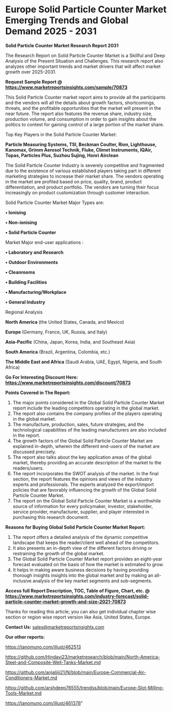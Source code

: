 # Europe Solid Particle Counter Market Emerging Trends and Global Demand 2025 - 2031

<strong>Solid Particle Counter Market Research Report 2031</strong>

The Research Report on Solid Particle Counter Market is a Skillful and Deep Analysis of the Present Situation and Challenges. This research report also analyzes other important trends and market drivers that will affect market growth over 2025-2031.

<strong>Request Sample Report @ <a href=https://www.marketreportsinsights.com/sample/70873>https://www.marketreportsinsights.com/sample/70873</a></strong>

This Solid Particle Counter market report aims to provide all the participants and the vendors will all the details about growth factors, shortcomings, threats, and the profitable opportunities that the market will present in the near future. The report also features the revenue share, industry size, production volume, and consumption in order to gain insights about the politics to contest for gaining control of a large portion of the market share.

Top Key Players in the Solid Particle Counter Market:

<strong>Particle Measuring Systems, TSI, Beckman Coulter, Rion, Lighthouse, Kanomax, Grimm Aerosol Technik, Fluke, Climet Instruments, IQAir, Topas, Particles Plus, Suzhou Sujing, Honri Airclean</strong>

The Solid Particle Counter Industry is severely competitive and fragmented due to the existence of various established players taking part in different marketing strategies to increase their market share. The vendors operating in the market are profiled based on price, quality, brand, product differentiation, and product portfolio. The vendors are turning their focus increasingly on product customization through customer interaction.

Solid Particle Counter Market Major Types are:

<strong>• Ionising

• Non-ionising

• Solid Particle Counter</strong>

Market Major end-user applications :

<strong>• Laboratory and Research

• Outdoor Environments

• Cleanrooms

• Building Facilities

• Manufacturing/Workplace

• General Industry</strong>

Regional Analysis

</u><strong><b>North America</b></strong> (the United States, Canada, and Mexico)

<strong><b>Europe </b></strong>(Germany, France, UK, Russia, and Italy)

<strong><b>Asia-Pacific</b></strong> (China, Japan, Korea, India, and Southeast Asia)

<strong><b>South America</b></strong> (Brazil, Argentina, Colombia, etc.)

<strong><b>The Middle East and Africa</b></strong> (Saudi Arabia, UAE, Egypt, Nigeria, and South Africa)

<strong>Go For Interesting Discount Here: <a href=https://www.marketreportsinsights.com/discount/70873>https://www.marketreportsinsights.com/discount/70873</a></strong>

<strong>Points Covered in The Report:</strong>
<ol>
  <li>The major points considered in the Global Solid Particle Counter Market report include the leading competitors operating in the global market.</li>
  <li>The report also contains the company profiles of the players operating in the global market.</li>
  <li>The manufacture, production, sales, future strategies, and the technological capabilities of the leading manufacturers are also included in the report.</li>
  <li>The growth factors of the Global Solid Particle Counter Market are explained in-depth, wherein the different end-users of the market are discussed precisely.</li>
  <li>The report also talks about the key application areas of the global market, thereby providing an accurate description of the market to the readers/users.</li>
  <li>The report incorporates the SWOT analysis of the market. In the final section, the report features the opinions and views of the industry experts and professionals. The experts analyzed the export/import policies that are favorably influencing the growth of the Global Solid Particle Counter Market.</li>
  <li>The report on the Global Solid Particle Counter Market is a worthwhile source of information for every policymaker, investor, stakeholder, service provider, manufacturer, supplier, and player interested in purchasing this research document.</li>
</ol>
<strong>Reasons for Buying Global Solid Particle Counter Market Report:</strong>

<ol>
  <li>The report offers a detailed analysis of the dynamic competitive landscape that keeps the reader/client well ahead of the competitors.</li>
  <li>It also presents an in-depth view of the different factors driving or restraining the growth of the global market.</li>
  <li>The Global Solid Particle Counter Market report provides an eight-year forecast evaluated on the basis of how the market is estimated to grow.</li>
  <li>It helps in making aware business decisions by having providing thorough insights insights into the global market and by making an all-inclusive analysis of the key market segments and sub-segments.</li>
</ol>
<strong>Access full Report Description, TOC, Table of Figure, Chart, etc. @ <a href=https://www.marketreportsinsights.com/industry-forecast/solid-particle-counter-market-growth-and-size-2021-70873>https://www.marketreportsinsights.com/industry-forecast/solid-particle-counter-market-growth-and-size-2021-70873</a></strong>


Thanks for reading this article; you can also get individual chapter wise section or region wise report version like Asia, United States, Europe.

<strong>Contact Us:</strong>
sales@marketreportsinsights.com

<strong>Our other reports:</strong>

<a href=https://tanomuno.com/illust/462513>https://tanomuno.com/illust/462513</a>

<a href=https://github.com/Hindavi23/marketresearch/blob/main/North-America-Steel-and-Composite-Well-Tanks-Market.md>https://github.com/Hindavi23/marketresearch/blob/main/North-America-Steel-and-Composite-Well-Tanks-Market.md</a>

<a href=https://github.com/anjaliiii21/N/blob/main/Europe-Commercial-Air-Conditioners-Market.md>https://github.com/anjaliiii21/N/blob/main/Europe-Commercial-Air-Conditioners-Market.md</a>

<a href=https://github.com/arshdeep76555/trendss/blob/main/Europe-Slot-Milling-Tools-Market.md>https://github.com/arshdeep76555/trendss/blob/main/Europe-Slot-Milling-Tools-Market.md</a>

<a href=https://tanomuno.com/illust/461378>https://tanomuno.com/illust/461378</a>"
